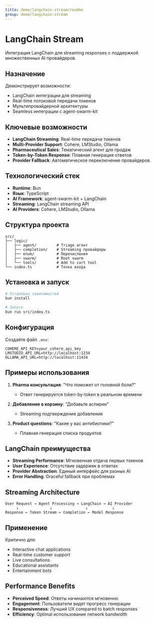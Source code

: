 ```yaml
---
title: demo/langchain-stream/readme
group: demo/langchain-stream
---
```


# LangChain Stream

Интеграция LangChain для streaming responses с поддержкой множественных AI провайдеров.

## Назначение

Демонстрирует возможности:
- LangChain интеграции для streaming
- Real-time потоковой передачи токенов
- Мультипровайдерной архитектуры
- Seamless интеграции с agent-swarm-kit

## Ключевые возможности

- **LangChain Streaming**: Real-time передача токенов
- **Multi-Provider Support**: Cohere, LMStudio, Ollama
- **Pharmaceutical Sales**: Тематический агент для продаж
- **Token-by-Token Response**: Плавная генерация ответов
- **Provider Fallback**: Автоматическое переключение провайдеров

## Технологический стек

- **Runtime**: Bun
- **Язык**: TypeScript
- **AI Framework**: agent-swarm-kit + LangChain
- **Streaming**: LangChain streaming API
- **AI Providers**: Cohere, LMStudio, Ollama

## Структура проекта

```
src/
├── logic/
│   ├── agent/         # Triage агент
│   ├── completion/    # Streaming провайдеры
│   ├── enum/          # Перечисления
│   ├── swarm/         # Root swarm
│   └── tools/         # Add to cart tool
└── index.ts           # Точка входа
```

## Установка и запуск

```bash
# Установка зависимостей
bun install

# Запуск
bun run src/index.ts
```

## Конфигурация

Создайте файл `.env`:

```env
COHERE_API_KEY=your_cohere_api_key
LMSTUDIO_API_URL=http://localhost:1234
OLLAMA_API_URL=http://localhost:11434
```

## Примеры использования

1. **Pharma консультация**: "Что поможет от головной боли?"
   - Ответ генерируется token-by-token в реальном времени

2. **Добавление в корзину**: "Добавьте аспирин"
   - Streaming подтверждение добавления

3. **Product questions**: "Какие у вас антибиотики?"
   - Плавная генерация списка продуктов

## LangChain преимущества

- **Streaming Performance**: Мгновенная отдача первых токенов
- **User Experience**: Отсутствие задержек в ответах
- **Provider Abstraction**: Единый интерфейс для разных AI
- **Error Handling**: Graceful fallback при проблемах

## Streaming Architecture

```
User Request → Agent Processing → LangChain → AI Provider
     ↓              ↓               ↓           ↓
Response ← Token Stream ← Completion ← Model Response
```

## Применение

Критично для:
- Interactive chat applications
- Real-time customer support
- Live consultations
- Educational assistants
- Entertainment bots

## Performance Benefits

- **Perceived Speed**: Ответы начинаются мгновенно
- **Engagement**: Пользователи видят прогресс генерации
- **Responsiveness**: Лучший UX compared to batch responses
- **Efficiency**: Optimal использование network bandwidth